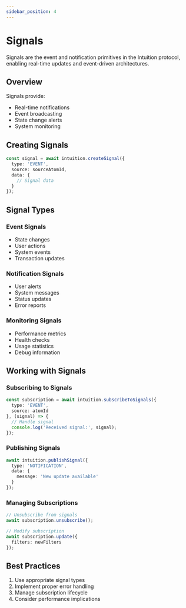 ```yaml
---
sidebar_position: 4
---
```


# Signals

Signals are the event and notification primitives in the Intuition protocol, enabling real-time updates and event-driven architectures.

## Overview

Signals provide:
- Real-time notifications
- Event broadcasting
- State change alerts
- System monitoring

## Creating Signals

```typescript
const signal = await intuition.createSignal({
  type: 'EVENT',
  source: sourceAtomId,
  data: {
    // Signal data
  }
});
```

## Signal Types

### Event Signals
- State changes
- User actions
- System events
- Transaction updates

### Notification Signals
- User alerts
- System messages
- Status updates
- Error reports

### Monitoring Signals
- Performance metrics
- Health checks
- Usage statistics
- Debug information

## Working with Signals

### Subscribing to Signals
```typescript
const subscription = await intuition.subscribeToSignals({
  type: 'EVENT',
  source: atomId
}, (signal) => {
  // Handle signal
  console.log('Received signal:', signal);
});
```

### Publishing Signals
```typescript
await intuition.publishSignal({
  type: 'NOTIFICATION',
  data: {
    message: 'New update available'
  }
});
```

### Managing Subscriptions
```typescript
// Unsubscribe from signals
await subscription.unsubscribe();

// Modify subscription
await subscription.update({
  filters: newFilters
});
```

## Best Practices

1. Use appropriate signal types
2. Implement proper error handling
3. Manage subscription lifecycle
4. Consider performance implications 